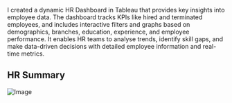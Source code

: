 I created a dynamic HR Dashboard in Tableau that provides key insights into employee data. 
The dashboard tracks KPIs like hired and terminated employees, and includes interactive filters and graphs based on demographics, branches, education, experience, and employee performance. 
It enables HR teams to analyse trends, identify skill gaps, and make data-driven decisions with detailed employee information and real-time metrics.

<h2>HR Summary</h2>

![Image](https://github.com/user-attachments/assets/b9d48f0d-42c7-49ef-af82-5fca87ee1690)
